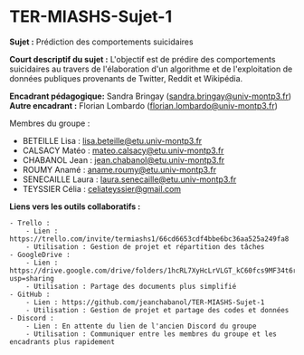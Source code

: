 # TER-MIASHS-Sujet-1

**Sujet :** Prédiction des comportements suicidaires

**Court descriptif du sujet :** L'objectif est de prédire des comportements suicidaires au travers de l'élaboration d'un algorithme et de l'exploitation de données publiques provenants de Twitter, Reddit et Wikipédia.

**Encadrant pédagogique:** Sandra Bringay (sandra.bringay@univ-montp3.fr)
**Autre encadrant :** Florian Lombardo (florian.lombardo@univ-montp3.fr)

Membres du groupe :

- BETEILLE Lisa : lisa.beteille@etu.univ-montp3.fr
- CALSACY Matéo : mateo.calsacy@etu.univ-montp3.fr
- CHABANOL Jean : jean.chabanol@etu.univ-montp3.fr
- ROUMY Anamé : aname.roumy@etu.univ-montp3.fr
- SENECAILLE Laura : laura.senecaille@etu.univ-montp3.fr
- TEYSSIER Célia : celiateyssier@gmail.com


**Liens vers les outils collaboratifs :**

    - Trello : 
        - Lien : https://trello.com/invite/termiashs1/66cd6653cdf4bbe6bc36aa525a249fa8
        - Utilisation : Gestion de projet et répartition des tâches
    - GoogleDrive : 
        - Lien : https://drive.google.com/drive/folders/1hcRL7XyHcLrVLGT_kC60fcs9MF34t6rU?usp=sharing
        - Utilisation : Partage des documents plus simplifié
    - GitHub : 
        - Lien : https://github.com/jeanchabanol/TER-MIASHS-Sujet-1
        - Utilisation : Gestion de projet et partage des codes et données
    - Discord :
        - Lien : En attente du lien de l'ancien Discord du groupe
        - Utilisation : Communiquer entre les membres du groupe et les encadrants plus rapidement
